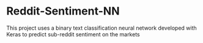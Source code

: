 # Reddit-Sentiment-NN
This project uses a binary text classification neural network developed with Keras to predict sub-reddit sentiment on the markets
